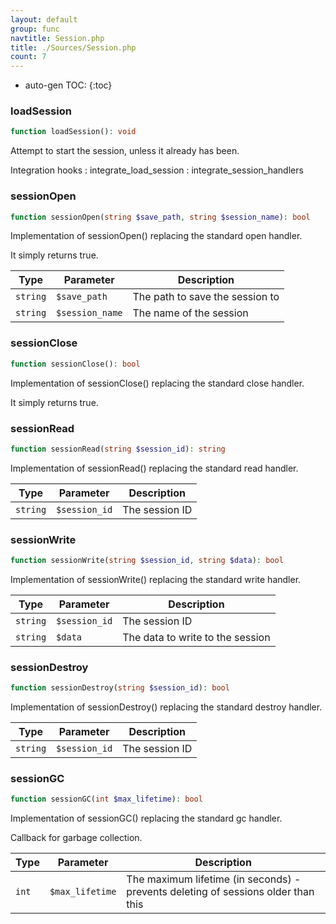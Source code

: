 ```yaml
---
layout: default
group: func
navtitle: Session.php
title: ./Sources/Session.php
count: 7
---
```

* auto-gen TOC:
{:toc}
### loadSession

```php
function loadSession(): void
```
Attempt to start the session, unless it already has been.



Integration hooks
: integrate_load_session
: integrate_session_handlers

### sessionOpen

```php
function sessionOpen(string $save_path, string $session_name): bool
```
Implementation of sessionOpen() replacing the standard open handler.

It simply returns true.

Type|Parameter|Description
---|---|---
`string`|`$save_path`|The path to save the session to
`string`|`$session_name`|The name of the session

### sessionClose

```php
function sessionClose(): bool
```
Implementation of sessionClose() replacing the standard close handler.

It simply returns true.

### sessionRead

```php
function sessionRead(string $session_id): string
```
Implementation of sessionRead() replacing the standard read handler.



Type|Parameter|Description
---|---|---
`string`|`$session_id`|The session ID

### sessionWrite

```php
function sessionWrite(string $session_id, string $data): bool
```
Implementation of sessionWrite() replacing the standard write handler.



Type|Parameter|Description
---|---|---
`string`|`$session_id`|The session ID
`string`|`$data`|The data to write to the session

### sessionDestroy

```php
function sessionDestroy(string $session_id): bool
```
Implementation of sessionDestroy() replacing the standard destroy handler.



Type|Parameter|Description
---|---|---
`string`|`$session_id`|The session ID

### sessionGC

```php
function sessionGC(int $max_lifetime): bool
```
Implementation of sessionGC() replacing the standard gc handler.

Callback for garbage collection.

Type|Parameter|Description
---|---|---
`int`|`$max_lifetime`|The maximum lifetime (in seconds) - prevents deleting of sessions older than this

